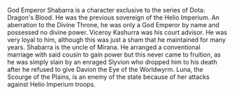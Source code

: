 
God Emperor Shabarra is a character exclusive to the series of Dota: Dragon's Blood. He was the previous sovereign of the Helio Imperium. An aberration to the Divine Throne, he was only a God Emperor by name and possessed no divine power.
Viceroy Kashurra was his court advisor. He was very loyal to him, although this was just a sham that he maintained for many years.
Shabarra is the uncle of  Mirana. He arranged a conventional marriage with said cousin to gain power but this never came to fruition, as he was simply slain by an enraged Slyvion who dropped him to his death after he refused to give Davion the Eye of the Worldwyrm.
Luna, the Scourge of the Plains, is an enemy of the state because of her attacks against Helio Imperium troops.
